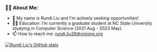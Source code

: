 ### 👨‍💻 About Me:

- 🔭 My name is Rundi Liu and I'm actively seeking opportunities!
- 👨‍🎓 Education: I’m currently a graduate student at NC State University studying in Computer Science (2021 Aug - 2023 May).
- 📫 How to reach me: rundi.liu26@visionx.org

[![Rundi Liu's GitHub stats](https://github-readme-stats.vercel.app/api?username=freakleesin)](https://github.com/anuraghazra/github-readme-stats)
